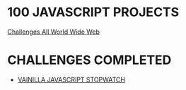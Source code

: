 # 100 JAVASCRIPT PROJECTS

[Challenges All World Wide Web](https://www.frontendmentor.io/challenges)

# CHALLENGES COMPLETED

- [VAINILLA JAVASCRIPT STOPWATCH](https://jonathanmanzanodiaz.github.io/100JSProjects/ALL-PROJECTS/001-StopWatch/)
